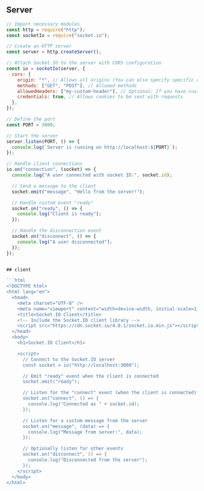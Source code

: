 ## Server

```javascript
// Import necessary modules
const http = require("http");
const socketIo = require("socket.io");

// Create an HTTP server
const server = http.createServer();

// Attach Socket.IO to the server with CORS configuration
const io = socketIo(server, {
  cors: {
    origin: "*", // Allows all origins (You can also specify specific domains like 'http://localhost:3000' instead of "*")
    methods: ["GET", "POST"], // Allowed methods
    allowedHeaders: ["my-custom-header"], // Optional: If you have custom headers
    credentials: true, // Allows cookies to be sent with requests
  },
});

// Define the port
const PORT = 3000;

// Start the server
server.listen(PORT, () => {
  console.log(`Server is running on http://localhost:${PORT}`);
});

// Handle client connections
io.on("connection", (socket) => {
  console.log("A user connected with socket ID:", socket.id);

  // Send a message to the client
  socket.emit("message", "Hello from the server!");

  // Handle custom event "ready"
  socket.on("ready", () => {
    console.log("Client is ready");
  });

  // Handle the disconnection event
  socket.on("disconnect", () => {
    console.log("A user disconnected");
  });
});


## client

```html
<!DOCTYPE html>
<html lang="en">
  <head>
    <meta charset="UTF-8" />
    <meta name="viewport" content="width=device-width, initial-scale=1.0" />
    <title>Socket.IO Client</title>
    <!-- Include the Socket.IO client library -->
    <script src="https://cdn.socket.io/4.0.1/socket.io.min.js"></script>
  </head>
  <body>
    <h1>Socket.IO Client</h1>

    <script>
      // Connect to the Socket.IO server
      const socket = io("http://localhost:3000");

      // Emit "ready" event when the client is connected
      socket.emit("ready");

      // Listen for the "connect" event (when the client is connected)
      socket.on("connect", () => {
        console.log("Connected as " + socket.id);
      });

      // Listen for a custom message from the server
      socket.on("message", (data) => {
        console.log("Message from server:", data);
      });

      // Optionally listen for other events
      socket.on("disconnect", () => {
        console.log("Disconnected from the server");
      });
    </script>
  </body>
</html>

```

```
